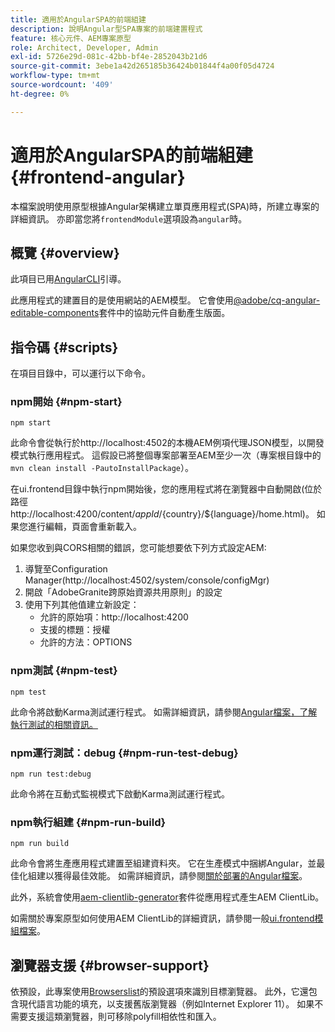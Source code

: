 ```yaml
---
title: 適用於AngularSPA的前端組建
description: 說明Angular型SPA專案的前端建置程式
feature: 核心元件、AEM專案原型
role: Architect, Developer, Admin
exl-id: 5726e29d-081c-42bb-bf4e-2852043b21d6
source-git-commit: 3ebe1a42d265185b36424b01844f4a00f05d4724
workflow-type: tm+mt
source-wordcount: '409'
ht-degree: 0%

---
```


# 適用於AngularSPA的前端組建 {#frontend-angular}

本檔案說明使用原型根據Angular架構建立單頁應用程式(SPA)時，所建立專案的詳細資訊。 亦即當您將`frontendModule`選項設為`angular`時。

## 概覽 {#overview}

此項目已用[AngularCLI](https://github.com/angular/angular-cli)引導。

此應用程式的建置目的是使用網站的AEM模型。 它會使用[@adobe/cq-angular-editable-components](https://www.npmjs.com/package/@adobe/cq-angular-editable-components)套件中的協助元件自動產生版面。

## 指令碼 {#scripts}

在項目目錄中，可以運行以下命令。

### npm開始 {#npm-start}

```
npm start
```

此命令會從執行於http://localhost:4502的本機AEM例項代理JSON模型，以開發模式執行應用程式。 這假設已將整個專案部署至AEM至少一次（專案根目錄中的`mvn clean install -PautoInstallPackage`）。

在ui.frontend目錄中執行npm開始後，您的應用程式將在瀏覽器中自動開啟(位於路徑http://localhost:4200/content/${appId}/${country}/${language}/home.html)。 如果您進行編輯，頁面會重新載入。

如果您收到與CORS相關的錯誤，您可能想要依下列方式設定AEM:

1. 導覽至Configuration Manager(http://localhost:4502/system/console/configMgr)
1. 開啟「AdobeGranite跨原始資源共用原則」的設定
1. 使用下列其他值建立新設定：
   * 允許的原始項：http://localhost:4200
   * 支援的標題：授權
   * 允許的方法：OPTIONS

### npm測試 {#npm-test}

```shell
npm test
```

此命令將啟動Karma測試運行程式。 如需詳細資訊，請參閱[Angular檔案，了解執行測試的相關資訊。](https://angular.io/guide/testing)

### npm運行測試：debug {#npm-run-test-debug}

```shell
npm run test:debug
```

此命令將在互動式監視模式下啟動Karma測試運行程式。

### npm執行組建 {#npm-run-build}

```shell
npm run build
```

此命令會將生產應用程式建置至組建資料夾。 它在生產模式中捆綁Angular，並最佳化組建以獲得最佳效能。 如需詳細資訊，請參閱[關於部署的Angular檔案](https://angular.io/guide/deployment)。

此外，系統會使用[aem-clientlib-generator](https://github.com/wcm-io-frontend/aem-clientlib-generator)套件從應用程式產生AEM ClientLib。

如需關於專案原型如何使用AEM ClientLib的詳細資訊，請參閱一般[ui.frontend模組檔案](uifrontend.md#clientlibs)。

## 瀏覽器支援 {#browser-support}

依預設，此專案使用[Browserslist](https://github.com/browserslist/browserslist)的預設選項來識別目標瀏覽器。 此外，它還包含現代語言功能的填充，以支援舊版瀏覽器（例如Internet Explorer 11）。 如果不需要支援這類瀏覽器，則可移除polyfill相依性和匯入。
